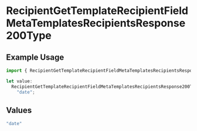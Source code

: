 # RecipientGetTemplateRecipientFieldMetaTemplatesRecipientsResponse200Type

## Example Usage

```typescript
import { RecipientGetTemplateRecipientFieldMetaTemplatesRecipientsResponse200Type } from "@documenso/sdk-typescript/models/operations";

let value:
  RecipientGetTemplateRecipientFieldMetaTemplatesRecipientsResponse200Type =
    "date";
```

## Values

```typescript
"date"
```